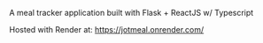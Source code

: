 A meal tracker application built with Flask + ReactJS w/ Typescript

Hosted with Render at: https://jotmeal.onrender.com/ 